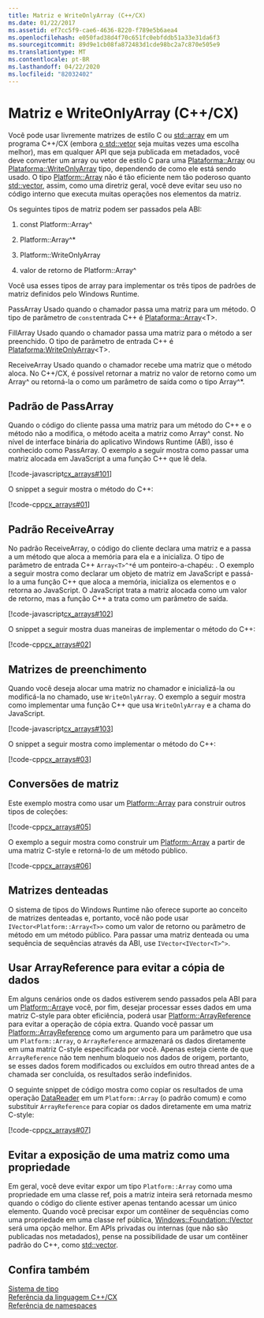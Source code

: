 ```yaml
---
title: Matriz e WriteOnlyArray (C++/CX)
ms.date: 01/22/2017
ms.assetid: ef7cc5f9-cae6-4636-8220-f789e5b6aea4
ms.openlocfilehash: e050fad38d4f70c651fc0ebfddb51a33e31da6f3
ms.sourcegitcommit: 89d9e1cb08fa872483d1cde98bc2a7c870e505e9
ms.translationtype: MT
ms.contentlocale: pt-BR
ms.lasthandoff: 04/22/2020
ms.locfileid: "82032402"
---
```

# <a name="array-and-writeonlyarray-ccx"></a>Matriz e WriteOnlyArray (C++/CX)

Você pode usar livremente matrizes de estilo C ou [std::array](../standard-library/array-class-stl.md) em um programa C++/CX (embora [o std::vetor](../standard-library/vector-class.md) seja muitas vezes uma escolha melhor), mas em qualquer API que seja publicada em metadados, você deve converter um array ou vetor de estilo C para uma [Plataforma::Array](../cppcx/platform-array-class.md) ou [Plataforma::WriteOnlyArray](../cppcx/platform-writeonlyarray-class.md) tipo, dependendo de como ele está sendo usado. O tipo [Platform::Array](../cppcx/platform-array-class.md) não é tão eficiente nem tão poderoso quanto [std::vector](../standard-library/vector-class.md), assim, como uma diretriz geral, você deve evitar seu uso no código interno que executa muitas operações nos elementos da matriz.

Os seguintes tipos de matriz podem ser passados pela ABI:

1. const Platform::Array^

1. Platform::Array^*

1. Platform::WriteOnlyArray

1. valor de retorno de Platform::Array^

Você usa esses tipos de array para implementar os três tipos de padrões de matriz definidos pelo Windows Runtime.

PassArray Usado quando o chamador passa uma matriz para um método. O tipo de parâmetro de `const`entrada C++ é [Plataforma::Array](../cppcx/platform-array-class.md)\<T>.

FillArray Usado quando o chamador passa uma matriz para o método a ser preenchido. O tipo de parâmetro de entrada C++ é [Plataforma:WriteOnlyArray](../cppcx/platform-writeonlyarray-class.md)\<T>.

ReceiveArray Usado quando o chamador recebe uma matriz que o método aloca. No C++/CX, é possível retornar a matriz no valor de retorno como um Array^ ou retorná-la o como um parâmetro de saída como o tipo Array^*.

## <a name="passarray-pattern"></a>Padrão de PassArray

Quando o código do cliente passa uma matriz para um método do C++ e o método não a modifica, o método aceita a matriz como Array^ const. No nível de interface binária do aplicativo Windows Runtime (ABI), isso é conhecido como PassArray. O exemplo a seguir mostra como passar uma matriz alocada em JavaScript a uma função C++ que lê dela.

[!code-javascript[cx_arrays#101](../cppcx/codesnippet/JavaScript/array-and-writeonlyarray-c-_1.js)]

O snippet a seguir mostra o método do C++:

[!code-cpp[cx_arrays#01](../cppcx/codesnippet/CPP/js-array/class1.cpp#01)]

## <a name="receivearray-pattern"></a>Padrão ReceiveArray

No padrão ReceiveArray, o código do cliente declara uma matriz e a passa a um método que aloca a memória para ela e a inicializa. O tipo de parâmetro de entrada C++ `Array<T>^*`é um ponteiro-a-chapéu: . O exemplo a seguir mostra como declarar um objeto de matriz em JavaScript e passá-lo a uma função C++ que aloca a memória, inicializa os elementos e o retorna ao JavaScript. O JavaScript trata a matriz alocada como um valor de retorno, mas a função C++ a trata como um parâmetro de saída.

[!code-javascript[cx_arrays#102](../cppcx/codesnippet/JavaScript/array-and-writeonlyarray-c-_3.js)]

O snippet a seguir mostra duas maneiras de implementar o método do C++:

[!code-cpp[cx_arrays#02](../cppcx/codesnippet/CPP/js-array/class1.cpp#02)]

## <a name="fill-arrays"></a>Matrizes de preenchimento

Quando você deseja alocar uma matriz no chamador e inicializá-la ou modificá-la no chamado, use `WriteOnlyArray`. O exemplo a seguir mostra como implementar uma função C++ que usa `WriteOnlyArray` e a chama do JavaScript.

[!code-javascript[cx_arrays#103](../cppcx/codesnippet/JavaScript/array-and-writeonlyarray-c-_5.js)]

O snippet a seguir mostra como implementar o método do C++:

[!code-cpp[cx_arrays#03](../cppcx/codesnippet/CPP/js-array/class1.cpp#03)]

## <a name="array-conversions"></a>Conversões de matriz

Este exemplo mostra como usar um [Platform::Array](../cppcx/platform-array-class.md) para construir outros tipos de coleções:

[!code-cpp[cx_arrays#05](../cppcx/codesnippet/CPP/js-array/class1.cpp#05)]

O exemplo a seguir mostra como construir um [Platform::Array](../cppcx/platform-array-class.md) a partir de uma matriz C-style e retorná-lo de um método público.

[!code-cpp[cx_arrays#06](../cppcx/codesnippet/CPP/js-array/class1.cpp#06)]

## <a name="jagged-arrays"></a>Matrizes denteadas

O sistema de tipos do Windows Runtime não oferece suporte ao conceito de matrizes denteadas e, portanto, você não pode usar `IVector<Platform::Array<T>>` como um valor de retorno ou parâmetro de método em um método público. Para passar uma matriz denteada ou uma sequência de sequências através da ABI, use `IVector<IVector<T>^>`.

## <a name="use-arrayreference-to-avoid-copying-data"></a>Usar ArrayReference para evitar a cópia de dados

Em alguns cenários onde os dados estiverem sendo passados pela ABI para um [Platform::Array](../cppcx/platform-array-class.md)e você, por fim, desejar processar esses dados em uma matriz C-style para obter eficiência, poderá usar [Platform::ArrayReference](../cppcx/platform-arrayreference-class.md) para evitar a operação de cópia extra. Quando você passar um [Platform::ArrayReference](../cppcx/platform-arrayreference-class.md) como um argumento para um parâmetro que usa um `Platform::Array`, o `ArrayReference` armazenará os dados diretamente em uma matriz C-style especificada por você. Apenas esteja ciente de que `ArrayReference` não tem nenhum bloqueio nos dados de origem, portanto, se esses dados forem modificados ou excluídos em outro thread antes de a chamada ser concluída, os resultados serão indefinidos.

O seguinte snippet de código mostra como copiar os resultados de uma operação [DataReader](/uwp/api/windows.storage.streams.datareader) em um `Platform::Array` (o padrão comum) e como substituir `ArrayReference` para copiar os dados diretamente em uma matriz C-style:

[!code-cpp[cx_arrays#07](../cppcx/codesnippet/CPP/js-array/class1.h#07)]

## <a name="avoid-exposing-an-array-as-a-property"></a>Evitar a exposição de uma matriz como uma propriedade

Em geral, você deve evitar expor um tipo `Platform::Array` como uma propriedade em uma classe ref, pois a matriz inteira será retornada mesmo quando o código do cliente estiver apenas tentando acessar um único elemento. Quando você precisar expor um contêiner de sequências como uma propriedade em uma classe ref pública, [Windows::Foundation::IVector](/uwp/api/windows.foundation.collections.ivector-1) será uma opção melhor. Em APIs privadas ou internas (que não são publicadas nos metadados), pense na possibilidade de usar um contêiner padrão do C++, como [std::vector](../standard-library/vector-class.md).

## <a name="see-also"></a>Confira também

[Sistema de tipo](../cppcx/type-system-c-cx.md)<br/>
[Referência da linguagem C++/CX](../cppcx/visual-c-language-reference-c-cx.md)<br/>
[Referência de namespaces](../cppcx/namespaces-reference-c-cx.md)
